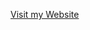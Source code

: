 <a href="https://lilbilal1.github.io/Clavier-English/" style="margin-left: 200PX;" target="_blank" >Visit my Website</a>

